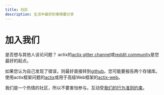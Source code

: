 ```yaml
---
title: 社区
description: 生活中最好的事情要分享
---
```


# 加入我们

是否想与其他人谈论问题？ actix的[actix gitter
channel](https://gitter.im/actix/actix)或[reddit community](https://www.reddit.com/r/actix/)是您最好的起点。

如果您认为自己发现了错误，则最好直接转到[github](https://github.com/actix)。您可能要报告两个存储库。使用actix框架问题的[actix](https://github.com/actix/actix)或用于高级Web框架的[actix-web](https://github.com/actix/actix-web)。

我们是一个热情的社区，所以不要害怕参与。互动受[我们的行为准则约束](coc/)。
